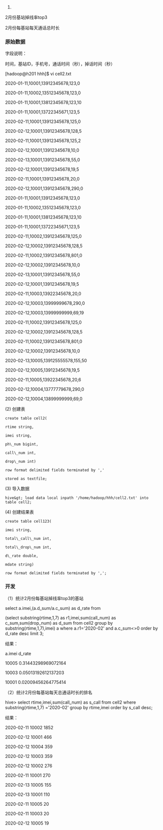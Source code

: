1.

2月份基站掉线率top3

2月份每基站每天通话总时长

### 原始数据

字段说明：

时间，基站ID，手机号，通话时间（秒），掉话时间（秒）

\[hadoop@h201 hhh\]\$ vi cell2.txt

2020-01-11,10001,13912345678,123,0

2020-01-11,10002,13512345678,123,0

2020-01-11,10001,13812345678,123,10

2020-01-11,10001,13722345671,123,5

2020-02-11,10001,13912345678,125,0

2020-02-12,10001,13912345678,128,5

2020-02-11,10001,13912345678,125,2

2020-02-12,10001,13912345678,10,0

2020-02-13,10001,13912345678,55,0

2020-02-12,10001,13912345678,19,5

2020-02-11,10001,13912345678,20,0

2020-02-12,10001,13912345678,290,0

2020-01-11,10001,13912345678,123,0

2020-01-11,10002,13512345678,123,0

2020-01-11,10001,13812345678,123,10

2020-01-11,10001,13722345671,123,5

2020-02-11,10002,13912345678,125,0

2020-02-12,10002,13912345678,128,5

2020-02-11,10002,13912345678,801,0

2020-02-12,10002,13912345678,10,0

2020-02-13,10001,13912345678,55,0

2020-02-12,10001,13912345678,19,5

2020-02-11,10003,13922345678,20,0

2020-02-12,10003,13999999678,290,0

2020-02-12,10003,13999999999,69,19

2020-02-11,10002,13912345678,125,0

2020-02-12,10002,13912345678,128,5

2020-02-11,10002,13912345678,801,0

2020-02-12,10002,13912345678,10,0

2020-02-13,10005,139125555578,155,50

2020-02-12,10005,13912345678,19,5

2020-02-11,10005,13922345678,20,6

2020-02-12,10004,13777779678,290,0

2020-02-12,10004,13899999999,69,0

(2) 创建表

    create table cell2(

    rtime string,

    imei string,

    ph\_num bigint,

    call\_num int,

    drop\_num int)

    row format delimited fields terminated by ','

    stored as textfile;

(3) 导入数据

    hive&gt; load data local inpath '/home/hadoop/hhh/cell2.txt' into
    table cell2;

(4) 创建结果表

    create table cell123(

    imei string,

    total\_call\_num int,

    total\_drop\_num int,

    d\_rate double,

    mdate string)

    row format delimited fields terminated by ',';

### 开发

（1）统计2月份每基站掉线率top3的基站

select a.imei,(a.d\_sum/a.c\_sum) as d\_rate from

(select substring(rtime,1,7) as r1,imei,sum(call\_num) as
c\_sum,sum(drop\_num) as d\_sum from cell2 group by
substring(rtime,1,7),imei) a where a.r1='2020-02' and a.c\_sum&lt;&gt;0
order by d\_rate desc limit 3;

结果：

a.imei d\_rate

10005 0.31443298969072164

10003 0.05013192612137203

10001 0.02009456264775414

（2）统计2月份每基站每天总通话时长的排名

hive&gt; select rtime,imei,sum(call\_num) as s\_call from cell2 where
substring(rtime,1,7) ='2020-02' group by rtime,imei order by s\_call
desc;

结果：

2020-02-11 10002 1852

2020-02-12 10001 466

2020-02-12 10004 359

2020-02-12 10003 359

2020-02-12 10002 276

2020-02-11 10001 270

2020-02-13 10005 155

2020-02-13 10001 110

2020-02-11 10005 20

2020-02-11 10003 20

2020-02-12 10005 19

